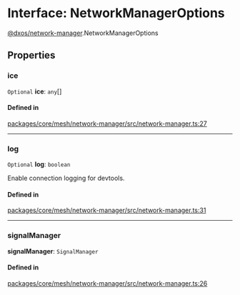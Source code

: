 # Interface: NetworkManagerOptions

[@dxos/network-manager](../modules/dxos_network_manager.md).NetworkManagerOptions

## Properties

### ice

 `Optional` **ice**: `any`[]

#### Defined in

[packages/core/mesh/network-manager/src/network-manager.ts:27](https://github.com/dxos/dxos/blob/main/packages/core/mesh/network-manager/src/network-manager.ts#L27)

___

### log

 `Optional` **log**: `boolean`

Enable connection logging for devtools.

#### Defined in

[packages/core/mesh/network-manager/src/network-manager.ts:31](https://github.com/dxos/dxos/blob/main/packages/core/mesh/network-manager/src/network-manager.ts#L31)

___

### signalManager

 **signalManager**: `SignalManager`

#### Defined in

[packages/core/mesh/network-manager/src/network-manager.ts:26](https://github.com/dxos/dxos/blob/main/packages/core/mesh/network-manager/src/network-manager.ts#L26)
